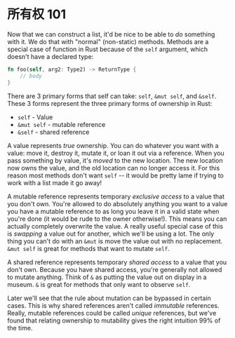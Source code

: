 # 所有权 101

Now that we can construct a list, it'd be nice to be able to *do* something
with it. We do that with "normal" (non-static) methods. Methods are a special
case of function in Rust because of  the `self` argument, which doesn't have
a declared type:

```rust ,ignore
fn foo(self, arg2: Type2) -> ReturnType {
    // body
}
```

There are 3 primary forms that self can take: `self`, `&mut self`, and `&self`.
These 3 forms represent the three primary forms of ownership in Rust:

* `self` - Value
* `&mut self` - mutable reference
* `&self` - shared reference

A value represents *true* ownership. You can do whatever you want with a value:
move it, destroy it, mutate it, or loan it out via a reference. When you pass
something by value, it's *moved* to the new location. The new location now
owns the value, and the old location can no longer access it. For this reason
most methods don't want `self` -- it would be pretty lame if trying to work with
a list made it go away!

A mutable reference represents temporary *exclusive access* to a value that you
don't own. You're allowed to do absolutely anything you want to a value you
have a mutable reference to as long you leave it in a valid state when you're
done (it would be rude to the owner otherwise!). This means you can actually completely
overwrite the value. A really useful special case of this is *swapping* a value
out for another, which we'll be using a lot. The only thing you can't do with an
`&mut` is move the value out with no replacement. `&mut self` is great for
methods that want to mutate `self`.

A shared reference represents temporary *shared access* to a value that you
don't own. Because you have shared access, you're generally not allowed to
mutate anything. Think of `&` as putting the value out on display in a museum.
`&` is great for methods that only want to observe `self`.

Later we'll see that the rule about mutation can be bypassed in certain cases.
This is why shared references aren't called *immutable* references. Really,
mutable references could be called *unique* references, but we've found that
relating ownership to mutability gives the right intuition 99% of the time.
